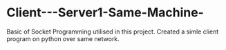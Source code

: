 # Client---Server1-Same-Machine-

Basic of Socket Programming utilised in this project. Created a simle client program on python over same network.
